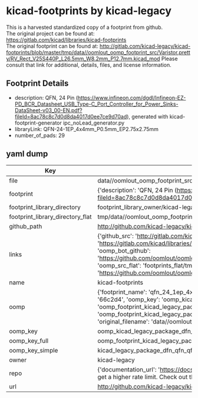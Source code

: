 # kicad-footprints by kicad-legacy  
This is a harvested standardized copy of a footprint from github.  
The original project can be found at:  
https://gitlab.com/kicad/libraries/kicad-footprints  
The original footprint can be found at:
http://gitlab.com/kicad-legacy/kicad-footprints/blob/master/tmp/data//oomlout_oomp_footprint_src/Varistor.pretty/RV_Rect_V25S440P_L26.5mm_W8.2mm_P12.7mm.kicad_mod
Please consult that link for additional, details, files, and license information.  
## Footprint Details
* description: QFN, 24 Pin (https://www.infineon.com/dgdl/Infineon-EZ-PD_BCR_Datasheet_USB_Type-C_Port_Controller_for_Power_Sinks-DataSheet-v03_00-EN.pdf?fileId=8ac78c8c7d0d8da4017d0ee7ce9d70ad), generated with kicad-footprint-generator ipc_noLead_generator.py  
* libraryLink: QFN-24-1EP_4x4mm_P0.5mm_EP2.75x2.75mm  
* number_of_pads: 29  
## yaml dump  
| Key | Value |  
| --- | --- |  
| file | data//oomlout_oomp_footprint_src/kicad-footprints/Package_DFN_QFN.pretty/QFN-24-1EP_4x4mm_P0.5mm_EP2.75x2.75mm.kicad_mod |  
| footprint | {'description': 'QFN, 24 Pin (https://www.infineon.com/dgdl/Infineon-EZ-PD_BCR_Datasheet_USB_Type-C_Port_Controller_for_Power_Sinks-DataSheet-v03_00-EN.pdf?fileId=8ac78c8c7d0d8da4017d0ee7ce9d70ad), generated with kicad-footprint-generator ipc_noLead_generator.py', 'libraryLink': 'QFN-24-1EP_4x4mm_P0.5mm_EP2.75x2.75mm', 'number_of_pads': 29} |  
| footprint_library_directory | footprint_library_owner/kicad-legacy_kicad-footprints |  
| footprint_library_directory_flat | tmp/data//oomlout_oomp_footprint_src/footprints_flat/kicad_legacy_package_dfn_qfn_qfn_24_1ep_4x4mm_p0_5mm_ep2_75x2_75mm/working |  
| github_path | http://github.com/kicad-legacy/kicad-footprints/blob/master/tmp/data//oomlout_oomp_footprint_src/Package_DFN_QFN.pretty/QFN-24-1EP_4x4mm_P0.5mm_EP2.75x2.75mm.kicad_mod |  
| links | {'github_src': 'http://gitlab.com/kicad-legacy/kicad-footprints/blob/master/tmp/data//oomlout_oomp_footprint_src/Varistor.pretty/RV_Rect_V25S440P_L26.5mm_W8.2mm_P12.7mm.kicad_mod', 'github_src_repo': 'https://gitlab.com/kicad/libraries/kicad-footprints', 'oomp_bot': 'tmp/data//oomlout_oomp_footprint_src/footprints/kicad_legacy_package_dfn_qfn_qfn_24_1ep_4x4mm_p0_5mm_ep2_75x2_75mm/working', 'oomp_bot_github': 'https://github.com/oomlout/oomlout_oomp_footprint_bot/tree/main/tmp/data//oomlout_oomp_footprint_src/footprints/kicad_legacy_package_dfn_qfn_qfn_24_1ep_4x4mm_p0_5mm_ep2_75x2_75mm/working', 'oomp_src_flat': 'footprints_flat/tmp/data//oomlout_oomp_footprint_src/footprints_flat/kicad_legacy_package_dfn_qfn_qfn_24_1ep_4x4mm_p0_5mm_ep2_75x2_75mm/working', 'oomp_src_flat_github': 'https://github.com/oomlout/oomlout_oomp_footprint_src/tree/main/tmp/data//oomlout_oomp_footprint_src/footprints_flat/kicad_legacy_package_dfn_qfn_qfn_24_1ep_4x4mm_p0_5mm_ep2_75x2_75mm/working'} |  
| name | kicad-footprints |  
| oomp | {'footprint_name': 'qfn_24_1ep_4x4mm_p0_5mm_ep2_75x2_75mm', 'library_name': 'package_dfn_qfn', 'md5': '66c2d469329bb29b67900f9de421f43b', 'md5_10': '66c2d46932', 'md5_5': '66c2d', 'md5_6': '66c2d4', 'oomp_key': 'oomp_kicad_legacy_package_dfn_qfn_qfn_24_1ep_4x4mm_p0_5mm_ep2_75x2_75mm', 'oomp_key_extra': 'oomp_footprint_kicad_legacy_package_dfn_qfn_qfn_24_1ep_4x4mm_p0_5mm_ep2_75x2_75mm', 'oomp_key_full': 'oomp_footprint_kicad_legacy_package_dfn_qfn_qfn_24_1ep_4x4mm_p0_5mm_ep2_75x2_75mm_66c2d4', 'oomp_key_simple': 'kicad_legacy_package_dfn_qfn_qfn_24_1ep_4x4mm_p0_5mm_ep2_75x2_75mm', 'original_filename': 'data//oomlout_oomp_footprint_src/kicad-footprints/Package_DFN_QFN.pretty/QFN-24-1EP_4x4mm_P0.5mm_EP2.75x2.75mm.kicad_mod', 'owner_name': 'kicad_legacy'} |  
| oomp_key | oomp_kicad_legacy_package_dfn_qfn_qfn_24_1ep_4x4mm_p0_5mm_ep2_75x2_75mm |  
| oomp_key_full | oomp_footprint_kicad_legacy_package_dfn_qfn_qfn_24_1ep_4x4mm_p0_5mm_ep2_75x2_75mm |  
| oomp_key_simple | kicad_legacy_package_dfn_qfn_qfn_24_1ep_4x4mm_p0_5mm_ep2_75x2_75mm |  
| owner | kicad-legacy |  
| repo | {'documentation_url': 'https://docs.github.com/rest/overview/resources-in-the-rest-api#rate-limiting', 'message': "API rate limit exceeded for 84.66.142.224. (But here's the good news: Authenticated requests get a higher rate limit. Check out the documentation for more details.)"} |  
| url | http://github.com/kicad-legacy/kicad-footprints |  


